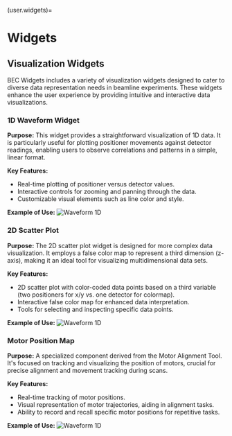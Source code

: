 (user.widgets)=
# Widgets

## Visualization Widgets

BEC Widgets includes a variety of visualization widgets designed to cater to diverse data representation needs in beamline experiments. These widgets enhance the user experience by providing intuitive and interactive data visualizations.

### 1D Waveform Widget

**Purpose:** This widget provides a straightforward visualization of 1D data. It is particularly useful for plotting positioner movements against detector readings, enabling users to observe correlations and patterns in a simple, linear format.

**Key Features:**
- Real-time plotting of positioner versus detector values.
- Interactive controls for zooming and panning through the data.
- Customizable visual elements such as line color and style.

**Example of Use:**
![Waveform 1D](./widgets/w1D.gif)
### 2D Scatter Plot

**Purpose:** The 2D scatter plot widget is designed for more complex data visualization. It employs a false color map to represent a third dimension (z-axis), making it an ideal tool for visualizing multidimensional data sets.

**Key Features:**

- 2D scatter plot with color-coded data points based on a third variable (two positioners for x/y vs. one detector for colormap).
- Interactive false color map for enhanced data interpretation.
- Tools for selecting and inspecting specific data points.

**Example of Use:**
![Waveform 1D](./widgets/scatter_2D.gif)
### Motor Position Map

**Purpose:** A specialized component derived from the Motor Alignment Tool. It's focused on tracking and visualizing the position of motors, crucial for precise alignment and movement tracking during scans.

**Key Features:**
- Real-time tracking of motor positions.
- Visual representation of motor trajectories, aiding in alignment tasks.
- Ability to record and recall specific motor positions for repetitive tasks.

**Example of Use:**
![Waveform 1D](./widgets/motor.gif)
